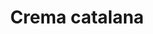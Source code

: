 ---
title: Crema catalana
stack: VIEW RECIPE >
slug: crema-catalana
Difficulty: Medium
thumb: ../images/thumbs/crema-catalana.png
featuredImg: ../images/featured/crema-catalana.png
---